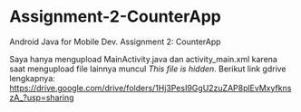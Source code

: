 # Assignment-2-CounterApp
Android Java for Mobile Dev. Assignment 2: CounterApp

Saya hanya mengupload MainActivity.java dan activity_main.xml karena saat mengupload file lainnya muncul *This file is hidden*.
Berikut link gdrive lengkapnya: https://drive.google.com/drive/folders/1Hj3PesI9GgU2zuZAP8plEvMxyfknszA_?usp=sharing
